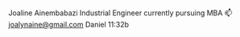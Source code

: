 Joaline Ainembabazi
Industrial Engineer 
 currently pursuing MBA
 📫 joalynaine@gmail.com
      Daniel 11:32b

